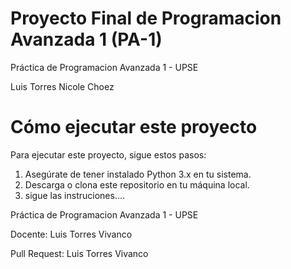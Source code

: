 # Proyecto Final de Programacion Avanzada 1 (PA-1)
Práctica de Programacion Avanzada 1 - UPSE



Luis Torres
Nicole Choez

# Cómo ejecutar este proyecto

Para ejecutar este proyecto, sigue estos pasos:
1. Asegúrate de tener instalado Python 3.x en tu sistema.
2. Descarga o clona este repositorio en tu máquina local.
3. sigue las instruciones....

Práctica de Programacion Avanzada 1 - UPSE

Docente: Luis Torres Vivanco

Pull Request: Luis Torres Vivanco
